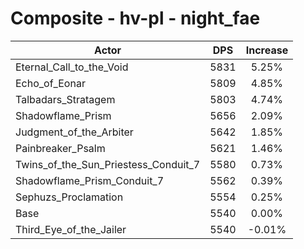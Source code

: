 # Composite - hv-pl - night_fae
| Actor | DPS | Increase |
|---|:---:|:---:|
|Eternal_Call_to_the_Void|5831|5.25%|
|Echo_of_Eonar|5809|4.85%|
|Talbadars_Stratagem|5803|4.74%|
|Shadowflame_Prism|5656|2.09%|
|Judgment_of_the_Arbiter|5642|1.85%|
|Painbreaker_Psalm|5621|1.46%|
|Twins_of_the_Sun_Priestess_Conduit_7|5580|0.73%|
|Shadowflame_Prism_Conduit_7|5562|0.39%|
|Sephuzs_Proclamation|5554|0.25%|
|Base|5540|0.00%|
|Third_Eye_of_the_Jailer|5540|-0.01%|

